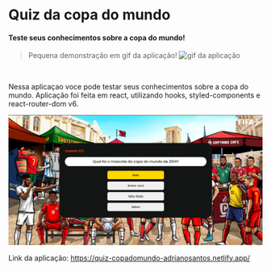 # Quiz da copa do mundo

#### Teste seus conhecimentos sobre a copa do mundo!

> Pequena demonstração em gif da aplicação!
> <img src="./src/assets/quiz.gif" alt="gif da aplicação">

<br>

<p>Nessa aplicaçao voce pode testar seus conhecimentos sobre a copa do mundo. Aplicação foi feita em react, utilizando hooks, styled-components e react-router-dom v6.</p>

  <img src="./src/assets/quiz.png" alt="printscreen da aplicação">

Link da aplicação: https://quiz-copadomundo-adrianosantos.netlify.app/
